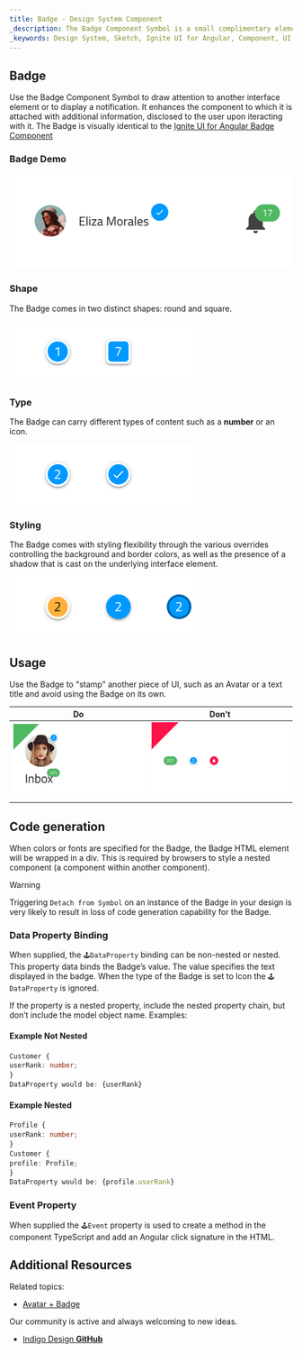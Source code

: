 ```yaml
---
title: Badge - Design System Component
_description: The Badge Component Symbol is a small complimentary element that gives a subtle hint for additional information available. 
_keywords: Design System, Sketch, Ignite UI for Angular, Component, UI Library, Widgets
---
```


## Badge

Use the Badge Component Symbol to draw attention to another interface element or to display a notification. It enhances the component to which it is attached with additional information, disclosed to the user upon iteracting with it. The Badge is visually identical to the [Ignite UI for Angular Badge Component](https://www.infragistics.com/products/ignite-ui-angular/angular/components/badge.html)

### Badge Demo

![](../images/badge_demo.png)

### Shape

The Badge comes in two distinct shapes: round and square.

![](../images/badge_shapes.png)

### Type

The Badge can carry different types of content such as a **number** or an icon.

![](../images/badge_type.png)

### Styling

The Badge comes with styling flexibility through the various overrides controlling the background and border colors, as well as the presence of a shadow that is cast on the underlying interface element.

![](../images/badge_styling.png)

## Usage

Use the Badge to "stamp" another piece of UI, such as an Avatar or a text title and avoid using the Badge on its own.

| Do                           | Don't                          |
| ---------------------------- | ------------------------------ |
| ![](../images/badge_do1.png) | ![](../images/badge_dont1.png) |

## Code generation

When colors or fonts are specified for the Badge, the Badge HTML element will be wrapped in a div. This is required by browsers to style a nested component (a component within another component).

> [!WARNING]
> Triggering `Detach from Symbol` on an instance of the Badge in your design is very likely to result in loss of code generation capability for the Badge.

### Data Property Binding

When supplied, the `🕹️DataProperty` binding can be non-nested or nested. This property data binds the Badge’s value. The value specifies the text displayed in the badge. When the type of the Badge is set to Icon the `🕹️DataProperty` is ignored.

If the property is a nested property, include the nested property chain, but don’t include the model object name. Examples:

#### Example Not Nested

```typescript
Customer {
userRank: number;
}
DataProperty would be: {userRank}
```

#### Example Nested

```typescript
Profile {
userRank: number;
}
Customer {
profile: Profile;
}
DataProperty would be: {profile.userRank}
```

### Event Property

When supplied the `🕹️Event` property is used to create a method in the component TypeScript and add an Angular click signature in the HTML.

## Additional Resources

Related topics:

- [Avatar + Badge](avatar+badge.md)
  <div class="divider--half"></div>

Our community is active and always welcoming to new ideas.

- [Indigo Design **GitHub**](https://github.com/IgniteUI/design-system-docfx)
